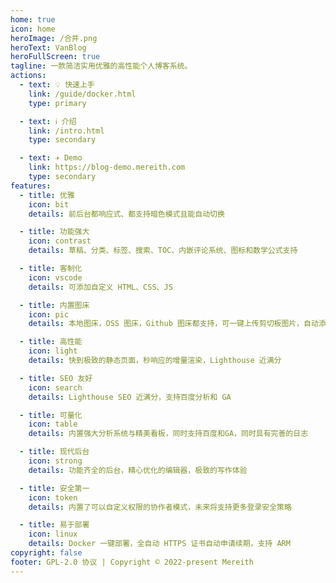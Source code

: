 ```yaml
---
home: true
icon: home
heroImage: /合并.png
heroText: VanBlog
heroFullScreen: true
tagline: 一款简洁实用优雅的高性能个人博客系统。
actions:
  - text: 💡 快速上手
    link: /guide/docker.html
    type: primary

  - text: ℹ️ 介绍
    link: /intro.html
    type: secondary

  - text: ✈️ Demo
    link: https://blog-demo.mereith.com
    type: secondary
features:
  - title: 优雅
    icon: bit
    details: 前后台都响应式、都支持暗色模式且能自动切换

  - title: 功能强大
    icon: contrast
    details: 草稿、分类、标签、搜索、TOC、内嵌评论系统、图标和数学公式支持

  - title: 客制化
    icon: vscode
    details: 可添加自定义 HTML、CSS、JS

  - title: 内置图床
    icon: pic
    details: 本地图床，OSS 图床，Github 图床都支持，可一键上传剪切板图片，自动添加水印

  - title: 高性能
    icon: light
    details: 快到极致的静态页面，秒响应的增量渲染，Lighthouse 近满分

  - title: SEO 友好
    icon: search
    details: Lighthouse SEO 近满分，支持百度分析和 GA

  - title: 可量化
    icon: table
    details: 内置强大分析系统与精美看板，同时支持百度和GA，同时具有完善的日志

  - title: 现代后台
    icon: strong
    details: 功能齐全的后台，精心优化的编辑器，极致的写作体验

  - title: 安全第一
    icon: token
    details: 内置了可以自定义权限的协作者模式，未来将支持更多登录安全策略

  - title: 易于部署
    icon: linux
    details: Docker 一键部署，全自动 HTTPS 证书自动申请续期，支持 ARM
copyright: false
footer: GPL-2.0 协议 | Copyright © 2022-present Mereith
---
```

